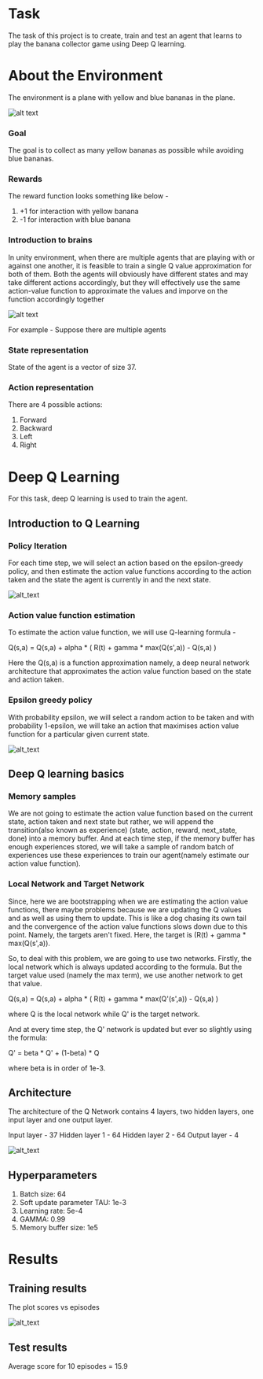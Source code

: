 # Task

The task of this project is to create, train and test an agent that learns to play the banana collector game using Deep Q learning. 

# About the Environment

The environment is a plane with yellow and blue bananas in the plane. 

![alt text](https://github.com/mijo2/Navigation-RL/blob/master/report/banana.gif)

### Goal

The goal is to collect as many yellow bananas as possible while avoiding blue bananas.

### Rewards

The reward function looks something like below -
  1. +1 for interaction with yellow banana
  2. -1 for interaction with blue banana
  
### Introduction to brains

In unity environment, when there are multiple agents that are playing with or against one another, it is feasible to train a single Q value approximation for both of them. Both the agents will obviously have different states and may take different actions accordingly, but they will effectively use the same action-value function to approximate the values and imporve on the function accordingly together

![alt text](https://github.com/mijo2/Navigation-RL/blob/master/report/brain_image.png)

For example - Suppose there are multiple agents 

### State representation

State of the agent is a vector of size 37.

### Action representation

There are 4 possible actions:
1. Forward
2. Backward
3. Left
4. Right

# Deep Q Learning

For this task, deep Q learning is used to train the agent.

## Introduction to Q Learning 

### Policy Iteration

For each time step, we will select an action based on the epsilon-greedy policy, and then estimate the action value functions according to the action taken and the state the agent is currently in and the next state.

![alt_text](https://github.com/mijo2/Navigation-RL/blob/master/report/MC_control.png)

### Action value function estimation

To estimate the action value function, we will use Q-learning formula - 

Q(s,a) = Q(s,a) + alpha * ( R(t) + gamma * max(Q(s',a)) - Q(s,a) )

Here the Q(s,a) is a function approximation namely, a deep neural network architecture that approximates the action value function based on the state and action taken.

### Epsilon greedy policy

With probability epsilon, we will select a random action to be taken and with probability 1-epsilon, we will take an action that maximises action value function for a particular given current state. 

![alt_text](https://github.com/mijo2/Navigation-RL/blob/master/report/epsilon-greedy.png)

## Deep Q learning basics

### Memory samples

We are not going to estimate the action value function based on the current state, action taken and next state but rather, we will append the transition(also known as experience) (state, action, reward, next_state, done) into a memory buffer. And at each time step, if the memory buffer has enough experiences stored, we will take a sample of random batch of experiences use these experiences to train our agent(namely estimate our action value function).

### Local Network and Target Network

Since, here we are bootstrapping when we are estimating the action value functions, there maybe problems because we are updating the Q values and as well as using them to update. This is like a dog chasing its own tail and the convergence of the action value functions slows down due to this point. Namely, the targets aren't fixed. Here, the target is (R(t) + gamma * max(Q(s',a)).

So, to deal with this problem, we are going to use two networks. Firstly, the local network which is always updated according to the formula. But the target value used (namely the max term), we use another network to get that value. 

Q(s,a) = Q(s,a) + alpha * ( R(t) + gamma * max(Q'(s',a)) - Q(s,a) )

where Q is the local network while Q' is the target network. 

And at every time step, the Q' network is updated but ever so slightly using the formula:

Q' = beta * Q' + (1-beta) * Q

where beta is in order of 1e-3.

## Architecture

The architecture of the Q Network contains 4 layers, two hidden layers, one input layer and one output layer.

Input layer - 37 
Hidden layer 1 - 64
Hidden layer 2 - 64
Output layer - 4

![alt_text](https://github.com/mijo2/Navigation-RL/blob/master/report/nerual_architecture.png)

## Hyperparameters

1. Batch size: 64
2. Soft update parameter TAU: 1e-3
3. Learning rate: 5e-4
4. GAMMA: 0.99
5. Memory buffer size: 1e5

# Results

## Training results 

The plot scores vs episodes

![alt_text](https://github.com/mijo2/Navigation-RL/blob/master/report/train_results.png)

## Test results

Average score for 10 episodes = 15.9

